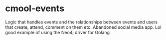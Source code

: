 # cmool-events
Logic that handles events and the relationships between events and users that create, attend, comment on them etc. 
Abandoned social media app. Lol good example of using the Neo4j driver for Golang
